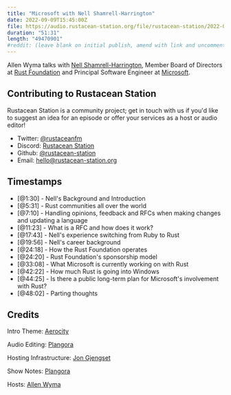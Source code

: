 ```yaml
---
title: "Microsoft with Nell Shamrell-Harrington"
date: 2022-09-09T15:45:00Z
file: https://audio.rustacean-station.org/file/rustacean-station/2022-09-09-nell-shamrell-harrington.mp3
duration: "51:31"
length: "49470901"
#reddit: (leave blank on initial publish, amend with link and uncomment this line after Reddit thread has been posted)
---
```

Allen Wyma talks with [Nell Shamrell-Harrington](https://twitter.com/nellshamrell), Member Board of Directors at [Rust Foundation](https://foundation.rust-lang.org/) and Principal Software Engineer at [Microsoft](https://microsoft.com/).

## Contributing to Rustacean Station

Rustacean Station is a community project; get in touch with us if you'd like to suggest an idea for an episode or offer your services as a host or audio editor!

- Twitter: [@rustaceanfm](https://twitter.com/rustaceanfm)
- Discord: [Rustacean Station](https://discord.gg/cHc3Gyc)
- Github: [@rustacean-station](https://github.com/rustacean-station/)
- Email: [hello@rustacean-station.org](mailto:hello@rustacean-station.org)

## Timestamps 
- [@1:30] - Nell's Background and Introduction
- [@5:31] - Rust communities all over the world
- [@7:10] - Handling opinions, feedback and RFCs when making changes and updating a language 
- [@11:23] - What is a RFC and how does it work?
- [@17:43] - Nell's experience switching from Ruby to Rust
- [@19:56] - Nell's career background
- [@24:18] - How the Rust Foundation operates
- [@24:20] - Rust Foundation's sponsorship model
- [@33:08] - What Microsoft is currently working on with Rust
- [@42:22] - How much Rust is going into Windows
- [@44:25] - Is there a public long-term plan for Microsoft's involvement with Rust?  
- [@48:02] - Parting thoughts

## Credits
Intro Theme: [Aerocity](https://twitter.com/AerocityMusic)

Audio Editing: [Plangora](https://twitter.com/plangora)

Hosting Infrastructure: [Jon Gjengset](https://twitter.com/jonhoo/)

Show Notes: [Plangora](https://twitter.com/plangora)

Hosts: [Allen Wyma](https://twitter.com/allenwyma)
